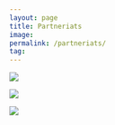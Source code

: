```yaml
---
layout: page
title: Partneriats
image: 
permalink: /partneriats/
tag: 
---
```



![]({{site.baseurl}}/img/2nd-SM-65241038_856968518006059_6133726693308760064_o.jpg)


![]({{site.baseurl}}/img/DSC2899.JPG)

![]({{site.baseurl}}/img/CSLE-66208944_865780587124852_5659258370469658624_o.jpg)
